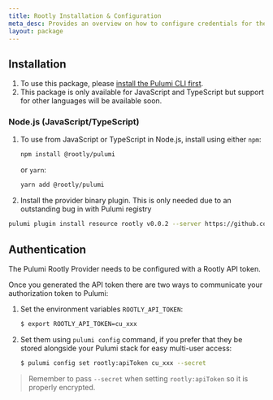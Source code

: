 ```yaml
---
title: Rootly Installation & Configuration
meta_desc: Provides an overview on how to configure credentials for the Pulumi Rootly Provider.
layout: package
---
```


## Installation

1. To use this package, please [install the Pulumi CLI first](https://www.pulumi.com/docs/get-started/install/).
2. This package is only available for JavaScript and TypeScript but support for other languages will be available soon.

### Node.js (JavaScript/TypeScript)

1. To use from JavaScript or TypeScript in Node.js, install using either `npm`:

    ```bash
    npm install @rootly/pulumi
    ```

   or `yarn`:

    ```bash
    yarn add @rootly/pulumi
    ```

1. Install the provider binary plugin. This is only needed due to an outstanding bug in with Pulumi registry

```bash
pulumi plugin install resource rootly v0.0.2 --server https://github.com/rootlyhq/pulumi-rootly/releases/download/v0.0.2
```

## Authentication

The Pulumi Rootly Provider needs to be configured with a Rootly API token.

Once you generated the API token there are two ways to communicate your authorization token to Pulumi:

1. Set the environment variables `ROOTLY_API_TOKEN`:

    ```bash
    $ export ROOTLY_API_TOKEN=cu_xxx
    ```

2. Set them using `pulumi config` command, if you prefer that they be stored alongside your Pulumi stack for easy multi-user access:

    ```bash
    $ pulumi config set rootly:apiToken cu_xxx --secret
    ```

> Remember to pass `--secret` when setting `rootly:apiToken` so it is properly encrypted.
